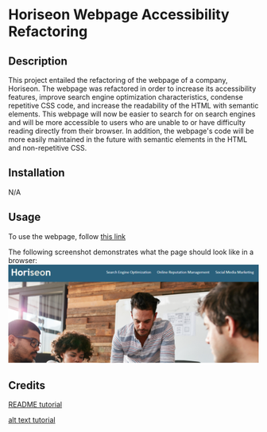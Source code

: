 # Horiseon Webpage Accessibility Refactoring

## Description
This project entailed the refactoring of the webpage of a company, Horiseon.  The webpage was refactored in order to increase its accessibility features, improve search engine optimization characteristics, condense repetitive CSS code, and increase the readability of the HTML with semantic elements.  This webpage will now be easier to search for on search engines and will be more accessible to users who are unable to or have difficulty reading directly from their browser.  In addition, the webpage's code will be more easily maintained in the future with semantic elements in the HTML and non-repetitive CSS.

## Installation
N/A

## Usage
To use the webpage, follow [this link](https://njohnson2897.github.io/horiseon-refactor/)

The following screenshot demonstrates what the page should look like in a browser:
![horiseon webpage screenshot](./assets/images/horiseon-screenshot.PNG)

## Credits
[README tutorial](https://coding-boot-camp.github.io/full-stack/github/professional-readme-guide)

[alt text tutorial](https://supercooldesign.co.uk/blog/how-to-write-good-alt-text)
